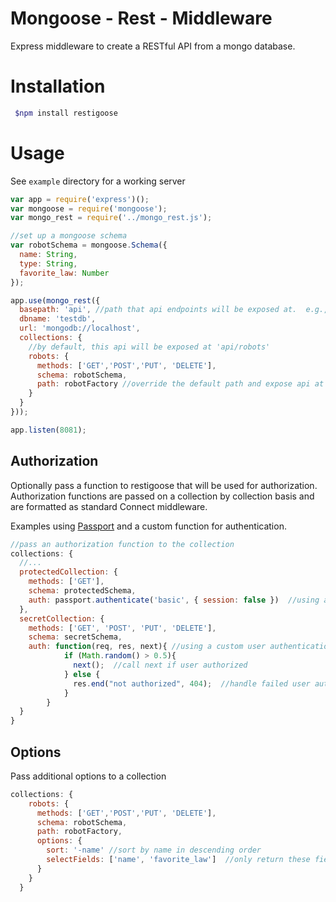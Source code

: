 # Mongoose - Rest - Middleware 

Express middleware to create a RESTful API from a mongo database. 

# Installation

```bash
 $npm install restigoose
```
# Usage

See `example` directory for a working server

```js
var app = require('express')();
var mongoose = require('mongoose');
var mongo_rest = require('../mongo_rest.js');

//set up a mongoose schema
var robotSchema = mongoose.Schema({
  name: String,
  type: String,
  favorite_law: Number
});

app.use(mongo_rest({
  basepath: 'api', //path that api endpoints will be exposed at.  e.g., localhost/api/collection
  dbname: 'testdb',
  url: 'mongodb://localhost',
  collections: {
    //by default, this api will be exposed at 'api/robots'
    robots: {
      methods: ['GET','POST','PUT', 'DELETE'],
      schema: robotSchema,
      path: robotFactory //override the default path and expose api at 'api/robotFactory'
    }
  }
}));

app.listen(8081);
```

## Authorization
  Optionally pass a function to restigoose that will be used for authorization.  Authorization functions are passed on a collection by collection basis and are formatted as standard Connect middleware.

  Examples using [Passport][0] and a custom function for authentication.
```js
//pass an authorization function to the collection 
collections: {
  //...
  protectedCollection: {
    methods: ['GET'],
    schema: protectedSchema,
    auth: passport.authenticate('basic', { session: false })  //using a passport Basic Authentication strategy
  }, 
  secretCollection: {
    methods: ['GET', 'POST', 'PUT', 'DELETE'],
    schema: secretSchema,
    auth: function(req, res, next){ //using a custom user authentication function
            if (Math.random() > 0.5){
              next();  //call next if user authorized
            } else {
              res.end("not authorized", 404);  //handle failed user authentication
            }
        }
  }
}
```

## Options
Pass additional options to a collection
```js
collections: {
    robots: {
      methods: ['GET','POST','PUT', 'DELETE'],
      schema: robotSchema,
      path: robotFactory,
      options: {
        sort: '-name' //sort by name in descending order
        selectFields: ['name', 'favorite_law']  //only return these fields
      }
    }
  }
```



[0]: http://passportjs.org/